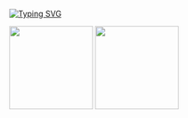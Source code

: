 <a href="https://git.io/typing-svg"><img src="https://readme-typing-svg.demolab.com?font=Caveat&size=32&pause=1000&color=44475A&width=435&lines=Prazer%2C+meu+nome+%C3%A9+Rafaela+Hitomi!" alt="Typing SVG" /></a> <!--  https://readme-typing-svg.demolab.com/demo/ -->

<div>
  <img height="150em" src="https://github-readme-stats.vercel.app/api?username=rafahitomi&show_icons=true&theme=dracula&includes_all_commits-true&count_private=true">
  <img height="150em" src="https://github-readme-stats.vercel.app/api/top-langs/?username=rafahitomi&layout=compact&langs_count=16&theme=dracula">
</div>
